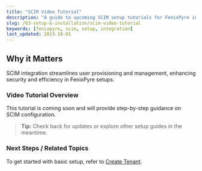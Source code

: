 ```yaml
---
title: "SCIM Video Tutorial"
description: "A guide to upcoming SCIM setup tutorials for FenixPyre integration."
slug: /03-setup-&-installation/scim-video-tutorial
keywords: [fenixpyre, scim, setup, integration]
last_updated: 2023-10-01
---
```


## Why it Matters
SCIM integration streamlines user provisioning and management, enhancing security and efficiency in FenixPyre setups.

### Video Tutorial Overview
This tutorial is coming soon and will provide step-by-step guidance on SCIM configuration.

> **Tip:** Check back for updates or explore other setup guides in the meantime.

### Next Steps / Related Topics
To get started with basic setup, refer to [Create Tenant](/03-setup-&-installation/create-tenant).